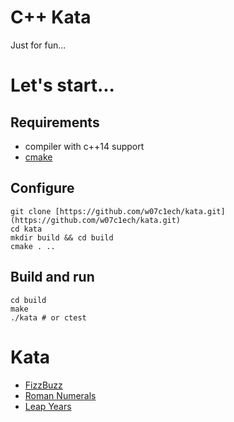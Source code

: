 # C++ Kata
Just for fun...

# Let's start...

## Requirements
* compiler with c++14 support
* [cmake](https://cmake.org)

## Configure

    git clone [https://github.com/w07c1ech/kata.git](https://github.com/w07c1ech/kata.git)
    cd kata
    mkdir build && cd build
    cmake . ..

## Build and run

    cd build
    make
    ./kata # or ctest

# Kata
* [FizzBuzz](http://codingdojo.org/kata/FizzBuzz)
* [Roman Numerals](http://codingdojo.org/kata/RomanNumerals)
* [Leap Years](http://codingdojo.org/kata/LeapYears)
